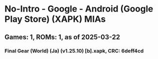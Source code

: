 # No-Intro - Google - Android (Google Play Store) (XAPK) MIAs
## Games: 1, ROMs: 1, as of 2025-03-22

### Final Gear (World) (Ja) (v1.25.10) [b].xapk, CRC: 6deff4cd
